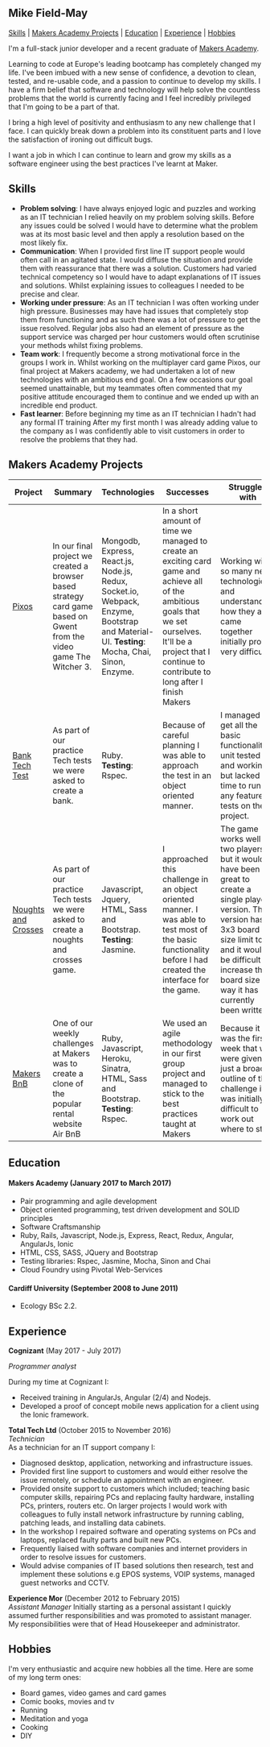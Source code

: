 ## Mike Field-May

[Skills](#skills) | [Makers Academy Projects](#makers_projects) |  [Education](#education) | [Experience](#experience) | [Hobbies](#hobbies)

I'm a full-stack junior developer and a recent graduate of [Makers Academy](http://www.makersacademy.com/).

Learning to code at Europe's leading bootcamp has completely changed my life. I've been imbued with a new sense of confidence, a devotion to clean, tested, and re-usable code, and a passion to continue to develop my skills. I have a firm belief that software and technology will help solve the countless problems that the world is currently facing and I feel incredibly privileged that I'm going to be a part of that.

I bring a high level of positivity and enthusiasm to any new challenge that I face. I can quickly break down a problem into its constituent parts and I love the satisfaction of ironing out difficult bugs.

I want a job in which I can continue to learn and grow my skills as a software engineer using the best practices I've learnt at Maker.

## <a name="skills">Skills</a>

- **Problem solving**: I have always enjoyed logic and puzzles and working as an IT technician I relied heavily on my problem solving skills. Before any issues could be solved I would have to determine what the problem was at its most basic level and then apply a resolution based on the most likely fix.
- **Communication**: When I provided first line IT support people would often call in an agitated state. I would diffuse the situation and provide them with reassurance that there was a solution. Customers had varied technical competency so I would have to adapt explanations of IT issues and solutions. Whilst explaining issues to colleagues I needed to be precise and clear.
- **Working under pressure**: As an IT technician I was often working under high pressure. Businesses may have had issues that completely stop them from functioning and as such there was a lot of pressure to get the issue resolved. Regular jobs also had an element of pressure as the support service was charged per hour customers would often scrutinise your methods whilst  fixing problems.
- **Team work**: I frequently become a strong motivational force in the groups I work in. Whilst working on the multiplayer card game Pixos, our final project at Makers academy, we had undertaken a lot of new technologies with an ambitious end goal. On a few occasions our goal seemed unattainable, but my teammates often commented that my positive attitude encouraged them to continue and we ended up with an incredible end product.
- **Fast learner**: Before beginning my time as an IT technician I hadn't had any formal IT training After my first month I was already adding value to the company as I was confidently able to visit customers in order to resolve the problems that they had.

## <a name="makers_projects">Makers Academy Projects</a>

| Project | Summary | Technologies | Successes | Struggled with |
|----------|----------|----------|--------- | ------- |
|[Pixos](https://github.com/bvjones/Pixos)| In our final project we created a browser based strategy card game based on Gwent from the video game The Witcher 3. | Mongodb, Express, React.js, Node.js, Redux, Socket.io, Webpack, Enzyme, Bootstrap and Material-UI. **Testing**: Mocha, Chai, Sinon, Enzyme. | In a short amount of time we managed to create an exciting card game and achieve all of the ambitious goals that we set ourselves. It'll be a project that I continue to contribute to long after I finish Makers| Working with so many new technologies and understanding how they all came together initially proved very difficult. |
|[Bank Tech Test](https://github.com/mikefieldmay/tech_test_bank)| As part of our practice Tech tests we were asked to create a bank.  | Ruby. **Testing**: Rspec. | Because of careful planning I was able to approach the test in an object oriented manner. | I managed to get all the basic functionality unit tested and working, but lacked the time to run any feature tests on the project.|
| [Noughts and Crosses](https://github.com/mikefieldmay/https://github.com/mikefieldmay/tech_test_noughts_and_crosses)| As part of our practice Tech tests we were asked to create a noughts and crosses game. | Javascript, Jquery, HTML, Sass and Bootstrap. **Testing**: Jasmine. | I approached this challenge in an object oriented manner. I was able to test most of the basic functionality before I had created the interface for the game. | The game works well for two players, but it would have been great to create a single player version. This version has a 3x3 board size limit too and it would be difficult to increase the board size the way it has currently been written. |
| [Makers BnB](https://github.com/mikefieldmay/makersbnb)| One of our weekly challenges at Makers was to create a clone of the popular rental website Air BnB | Ruby, Javascript, Heroku, Sinatra, HTML, Sass and Bootstrap. **Testing**: Rspec. | We used an agile methodology in our first group project and  managed to stick to the best practices taught at Makers | Because it was the first week that we were given just a broad outline of the challenge it was initially difficult to work out where to start. |


## <a name="education">Education</a>

#### Makers Academy (January 2017 to March 2017)

- Pair programming and agile development
- Object oriented programming, test driven development and SOLID principles
- Software Craftsmanship
- Ruby, Rails, Javascript, Node.js, Express, React, Redux, Angular, AngularJs, Ionic
- HTML, CSS, SASS, JQuery and Bootstrap
- Testing libraries: Rspec, Jasmine, Mocha, Sinon and Chai
- Cloud Foundry using Pivotal Web-Services

#### Cardiff University (September 2008 to June 2011)

- Ecology BSc 2.2.

## <a name="experience">Experience</a>

**Cognizant** (May 2017 - July 2017)


*Programmer analyst*

During my time at Cognizant I:
- Received training in AngularJs, Angular (2/4) and Nodejs.
- Developed a proof of concept mobile news application for a client using the Ionic framework.

**Total Tech Ltd** (October 2015 to November 2016)    
*Technician*  
As a technician for an IT support company I:
- Diagnosed desktop, application, networking and infrastructure issues.
- Provided first line support to customers and would either resolve the issue remotely, or schedule an appointment with an engineer.
- Provided onsite support to customers which included; teaching basic computer skills, repairing PCs and replacing faulty hardware, installing PCs, printers, routers etc. On larger projects I would work with colleagues to fully install network infrastructure by running cabling, patching leads, and installing data cabinets.
- In the workshop I repaired software and operating systems on PCs and laptops, replaced faulty parts and built new PCs.
- Frequently liaised with software companies and internet providers in order to resolve issues for customers.
- Would advise companies of IT based solutions then research, test and implement these solutions e.g EPOS systems, VOIP systems, managed guest networks and CCTV.

**Experience Mor** (December 2012 to February 2015)  
*Assistant Manager*
Initially starting as a personal assistant I quickly assumed further responsibilities and was promoted to assistant manager. My responsibilities were that of Head Housekeeper and administrator.

## <a name="hobbies">Hobbies</a>
I'm very enthusiastic and acquire new hobbies all the time. Here are some of my long term ones:

- Board games, video games and card games
- Comic books, movies and tv
- Running
- Meditation and yoga
- Cooking
- DIY
